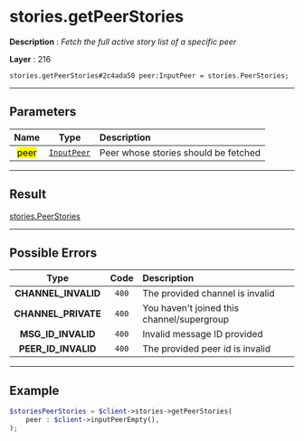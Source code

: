 # stories.getPeerStories

**Description** : *Fetch the full active story list of a specific peer*

**Layer** : 216

```tl
stories.getPeerStories#2c4ada50 peer:InputPeer = stories.PeerStories;
```

---

## Parameters

| Name | Type | Description |
| :---: | :---: | :--- |
| <mark>peer</mark> | [`InputPeer`](type/InputPeer) | Peer whose stories should be fetched |

---

## Result

[stories.PeerStories](type/stories.PeerStories)

---

## Possible Errors

| Type | Code | Description |
| :---: | :---: | :--- |
| **CHANNEL_INVALID** | `400` | The provided channel is invalid |
| **CHANNEL_PRIVATE** | `400` | You haven't joined this channel/supergroup |
| **MSG_ID_INVALID** | `400` | Invalid message ID provided |
| **PEER_ID_INVALID** | `400` | The provided peer id is invalid |

---

## Example

```php
$storiesPeerStories = $client->stories->getPeerStories(
	peer : $client->inputPeerEmpty(),
);
```